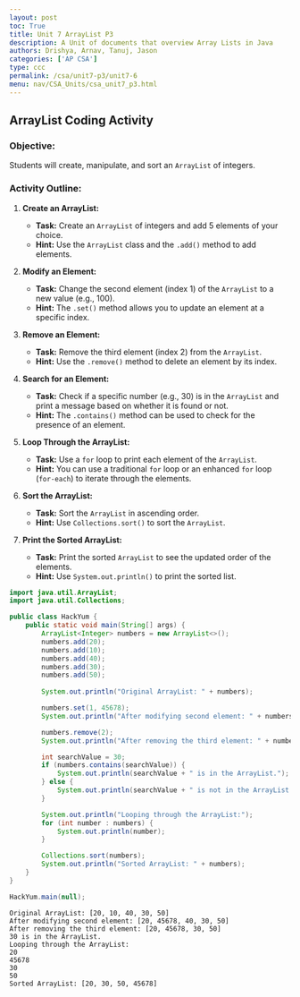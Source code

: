 ```yaml
---
layout: post
toc: True
title: Unit 7 ArrayList P3
description: A Unit of documents that overview Array Lists in Java
authors: Drishya, Arnav, Tanuj, Jason
categories: ['AP CSA']
type: ccc
permalink: /csa/unit7-p3/unit7-6
menu: nav/CSA_Units/csa_unit7_p3.html
---
```


## **ArrayList Coding Activity**

### **Objective:**
Students will create, manipulate, and sort an `ArrayList` of integers.

### **Activity Outline:**

1. **Create an ArrayList:**
   - **Task:** Create an `ArrayList` of integers and add 5 elements of your choice.
   - **Hint:** Use the `ArrayList` class and the `.add()` method to add elements.

2. **Modify an Element:**
   - **Task:** Change the second element (index 1) of the `ArrayList` to a new value (e.g., 100).
   - **Hint:** The `.set()` method allows you to update an element at a specific index.

3. **Remove an Element:**
   - **Task:** Remove the third element (index 2) from the `ArrayList`.
   - **Hint:** Use the `.remove()` method to delete an element by its index.

4. **Search for an Element:**
   - **Task:** Check if a specific number (e.g., 30) is in the `ArrayList` and print a message based on whether it is found or not.
   - **Hint:** The `.contains()` method can be used to check for the presence of an element.

5. **Loop Through the ArrayList:**
   - **Task:** Use a `for` loop to print each element of the `ArrayList`.
   - **Hint:** You can use a traditional `for` loop or an enhanced `for` loop (`for-each`) to iterate through the elements.

6. **Sort the ArrayList:**
   - **Task:** Sort the `ArrayList` in ascending order.
   - **Hint:** Use `Collections.sort()` to sort the `ArrayList`.

7. **Print the Sorted ArrayList:**
   - **Task:** Print the sorted `ArrayList` to see the updated order of the elements.
   - **Hint:** Use `System.out.println()` to print the sorted list.



```Java
import java.util.ArrayList;
import java.util.Collections;

public class HackYum {
    public static void main(String[] args) {
        ArrayList<Integer> numbers = new ArrayList<>();
        numbers.add(20);
        numbers.add(10);
        numbers.add(40);
        numbers.add(30);
        numbers.add(50);
        
        System.out.println("Original ArrayList: " + numbers);

        numbers.set(1, 45678);
        System.out.println("After modifying second element: " + numbers);

        numbers.remove(2);
        System.out.println("After removing the third element: " + numbers);

        int searchValue = 30;
        if (numbers.contains(searchValue)) {
            System.out.println(searchValue + " is in the ArrayList.");
        } else {
            System.out.println(searchValue + " is not in the ArrayList.");
        }

        System.out.println("Looping through the ArrayList:");
        for (int number : numbers) {
            System.out.println(number);
        }

        Collections.sort(numbers);
        System.out.println("Sorted ArrayList: " + numbers);
    }
}

HackYum.main(null);
```

    Original ArrayList: [20, 10, 40, 30, 50]
    After modifying second element: [20, 45678, 40, 30, 50]
    After removing the third element: [20, 45678, 30, 50]
    30 is in the ArrayList.
    Looping through the ArrayList:
    20
    45678
    30
    50
    Sorted ArrayList: [20, 30, 50, 45678]

